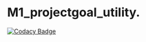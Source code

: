 # M1_projectgoal_utility.

[![Codacy Badge](https://api.codacy.com/project/badge/Grade/007626d77d1449e9b36ab92ab931bebe)](https://app.codacy.com/gh/Anithknb/M1_projectgoal_utility.?utm_source=github.com&utm_medium=referral&utm_content=Anithknb/M1_projectgoal_utility.&utm_campaign=Badge_Grade_Settings)